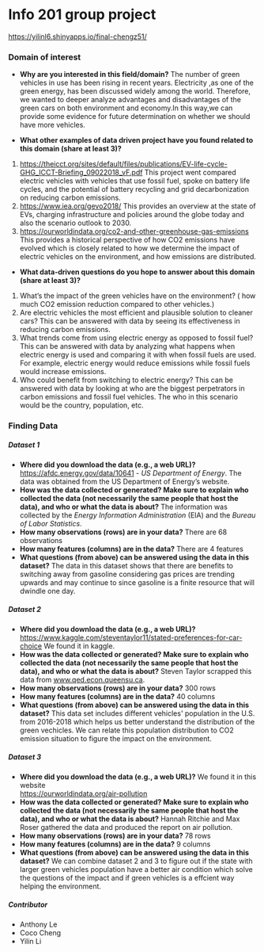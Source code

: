 # Info 201 group project
https://yilinl6.shinyapps.io/final-chengz51/
### Domain of interest
- **Why are you interested in this field/domain?**
The number of green vehicles in use has been rising in recent years. Electricity ,as one of the green energy, has been discussed widely among the world. Therefore, we wanted to deeper analyze advantages and disadvantages of the green cars on both environment and economy.In this way,we can provide some evidence for future determination on whether we should have more vehicles.

- **What other examples of data driven project have you found related to this domain (share at least 3)?**
1. https://theicct.org/sites/default/files/publications/EV-life-cycle-GHG_ICCT-Briefing_09022018_vF.pdf
This project went compared electric vehicles with vehicles that use fossil fuel, spoke on battery life cycles, and the potential of battery recycling and grid decarbonization on reducing carbon emissions.
2. https://www.iea.org/gevo2018/
This provides an overview at the state of EVs, charging infrastructure and policies around the globe today and also the scenario outlook to 2030.
3. https://ourworldindata.org/co2-and-other-greenhouse-gas-emissions
This provides a historical perspective of how CO2 emissions have evolved which is closely related to how we determine the impact of electric vehicles on the environment, and how emissions are distributed.

- **What data-driven questions do you hope to answer about this domain (share at least 3)?**
1. What’s the impact of the green vehicles have on the environment? ( how much CO2 emission reduction compared to other vehicles.)
2. Are electric vehicles the most efficient and plausible solution to cleaner cars? This can be answered with data by seeing its effectiveness in reducing carbon emissions.
3. What trends come from using electric energy as opposed to fossil fuel? This can be answered with data by analyzing what happens when electric energy is used and comparing it with when fossil fuels are used. For example, electric energy would reduce emissions while fossil fuels would increase emissions.
4. Who could benefit from switching to electric energy? This can be answered with data by looking at who are the biggest perpetrators in carbon emissions and fossil fuel vehicles. The who in this scenario would be the country, population, etc.


### Finding Data
##### Dataset 1
- **Where did you download the data (e.g., a web URL)?**
https://afdc.energy.gov/data/10641 - _US Department of Energy_. The data was obtained from the US Department of Energy’s website.
- **How was the data collected or generated? Make sure to explain who collected the data (not necessarily the same people that host the data), and who or what the data is about?**
The information was collected by the _Energy Information Administration_ (EIA) and the _Bureau of Labor Statistics_.
- **How many observations (rows) are in your data?**
There are 68 observations
- **How many features (columns) are in the data?**
There are 4 features
- **What questions (from above) can be answered using the data in this dataset?**
The data in this dataset shows that there are benefits to switching away from gasoline considering gas prices are trending upwards and may continue to since gasoline is a finite resource that will dwindle one day.

##### Dataset 2
- **Where did you download the data (e.g., a web URL)?**
https://www.kaggle.com/steventaylor11/stated-preferences-for-car-choice
We found it in kaggle.
- **How was the data collected or generated? Make sure to explain who collected the data (not necessarily the same people that host the data), and who or what the data is about?**
Steven Taylor scrapped this data from www.qed.econ.queensu.ca.
- **How many observations (rows) are in your data?**
300 rows
- **How many features (columns) are in the data?**
40 columns
- **What questions (from above) can be answered using the data in this dataset?**
This data set includes different vehicles' population in the U.S. from 2016-2018 which helps us better understand the distribution of the green vechicles. We can relate this population distribution to CO2 emission situation to figure the impact on the environment.

##### Dataset 3
- **Where did you download the data (e.g., a web URL)?**
We found it in this website  
https://ourworldindata.org/air-pollution
- **How was the data collected or generated? Make sure to explain who collected the data (not necessarily the same people that host the data), and who or what the data is about?**
Hannah Ritchie and Max Roser gathered the data and produced the report on air pollution.
- **How many observations (rows) are in your data?**
78 rows
- **How many features (columns) are in the data?**
9 columns
- **What questions (from above) can be answered using the data in this dataset?**
We can combine dataset 2 and 3 to figure out if the state with larger green vehicles population have a better air condition which solve the questions of the impact and if green vehicles is a effcient way helping the environment.   

##### Contributor
* Anthony Le
* Coco Cheng
* Yilin Li

